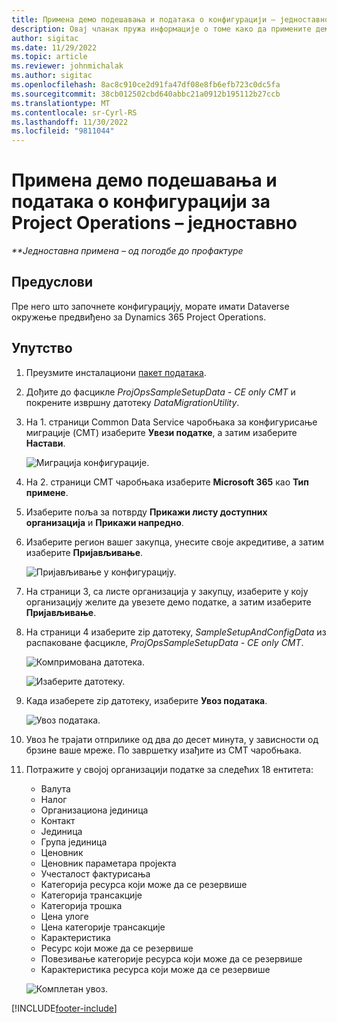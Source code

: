 ```yaml
---
title: Примена демо подешавања и података о конфигурацији – једноставно
description: Овај чланак пружа информације о томе како да примените демо подешавања и податке о конфигурацији за Project Operations.
author: sigitac
ms.date: 11/29/2022
ms.topic: article
ms.reviewer: johnmichalak
ms.author: sigitac
ms.openlocfilehash: 8ac8c910ce2d91fa47df08e8fb6efb723c0dc5fa
ms.sourcegitcommit: 38cb012502cbd640abbc21a0912b195112b27ccb
ms.translationtype: MT
ms.contentlocale: sr-Cyrl-RS
ms.lasthandoff: 11/30/2022
ms.locfileid: "9811044"
---
```

# <a name="apply-demo-setup-and-configuration-data-for-project-operations---lite"></a>Примена демо подешавања и података о конфигурацији за Project Operations – једноставно 

_**Једноставна примена – од погодбе до профактуре_



## <a name="prerequisites"></a>Предуслови

Пре него што започнете конфигурацију, морате имати Dataverse окружење предвиђено за Dynamics 365 Project Operations.


## <a name="instructions"></a>Упутство

1. Преузмите инсталациони  [пакет података](https://download.microsoft.com/download/3/4/1/341bf279-a64f-4baa-af31-ce624859b518/ProjOpsSampleSetupData-%20CE%20only.zip). 
1. Дођите до фасцикле *ProjOpsSampleSetupData - CE only CMT* и покрените извршну датотеку *DataMigrationUtility*.
1. На 1. страници Common Data Service чаробњака за конфигурисање миграције (CMT) изаберите **Увези податке**, а затим изаберите **Настави**.

    ![Миграција конфигурације.](./media/1ConfigurationMigration.png)

1. На 2. страници CMT чаробњака изаберите **Microsoft 365** као **Тип примене**.
1. Изаберите поља за потврду **Прикажи листу доступних организација** и **Прикажи напредно**.
1. Изаберите регион вашег закупца, унесите своје акредитиве, а затим изаберите **Пријављивање**.

   ![Пријављивање у конфигурацију.](./media/2ConfigurationSignin.png)

1. На страници 3, са листе организација у закупцу, изаберите у коју организацију желите да увезете демо податке, а затим изаберите **Пријављивање**.
1. На страници 4 изаберите zip датотеку, *SampleSetupAndConfigData* из распаковане фасцикле, *ProjOpsSampleSetupData - CE only CMT*.

   ![Компримована датотека.](./media/3ZipFile.png)

   ![Изаберите датотеку.](./media/4SelectAFile.png)

1. Када изаберете zip датотеку, изаберите **Увоз података**.

   ![Увоз података.](./media/5ImportData.png)

1. Увоз ће трајати отприлике од два до десет минута, у зависности од брзине ваше мреже. По завршетку изађите из CMT чаробњака. 
1. Потражите у својој организацији податке за следећих 18 ентитета:

    -   Валута
    -   Налог
    -   Организациона јединица
    -   Контакт
    -   Јединица
    -   Група јединица
    -   Ценовник
    -   Ценовник параметара пројекта 
    -   Учесталост фактурисања
    -   Категорија ресурса који може да се резервише
    -   Категорија трансакције
    -   Категорија трошка
    -   Цена улоге
    -   Цена категорије трансакције
    -   Карактеристика
    -   Ресурс који може да се резервише
    -   Повезивање категорије ресурса који може да се резервише
    -   Карактеристика ресурса који може да се резервише

    ![Комплетан увоз.](./media/6CompleteImport.png)


[!INCLUDE[footer-include](../includes/footer-banner.md)]
